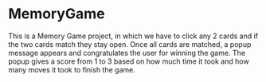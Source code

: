 # MemoryGame
This is a Memory Game project, in which we have to click any 2 cards and if the two cards match they stay open. Once all cards are matched, a popup message appears and congratulates the user for winning the game. The popup gives a score from 1 to 3 based on how much time it took and how many moves it took to finish the game.
